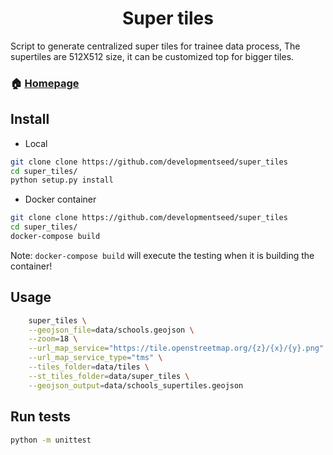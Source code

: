 <h1 align="center">Super tiles</h1>

Script to generate centralized super tiles for trainee data process, The supertiles are 512X512 size, it can be customized top for bigger tiles.

### 🏠 [Homepage](https://github.com/developmentseed/super_tiles)

## Install

- Local

```sh
git clone clone https://github.com/developmentseed/super_tiles
cd super_tiles/
python setup.py install
```

- Docker container

```sh
git clone clone https://github.com/developmentseed/super_tiles
cd super_tiles/
docker-compose build
```

Note: `docker-compose build` will execute the testing when it is building the container!

## Usage

```sh
    super_tiles \
    --geojson_file=data/schools.geojson \
    --zoom=18 \
    --url_map_service="https://tile.openstreetmap.org/{z}/{x}/{y}.png" \
    --url_map_service_type="tms" \
    --tiles_folder=data/tiles \
    --st_tiles_folder=data/super_tiles \
    --geojson_output=data/schools_supertiles.geojson
```

## Run tests

```sh
python -m unittest
```
